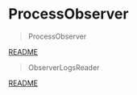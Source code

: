 # ProcessObserver

> ProcessObserver

[README](https://github.com/JulesG10/ProcessObserver/blob/master/ProcessObserver/README.md)

> ObserverLogsReader

[README](https://github.com/JulesG10/ProcessObserver/blob/master/ObserverLogsReader/README.md)
